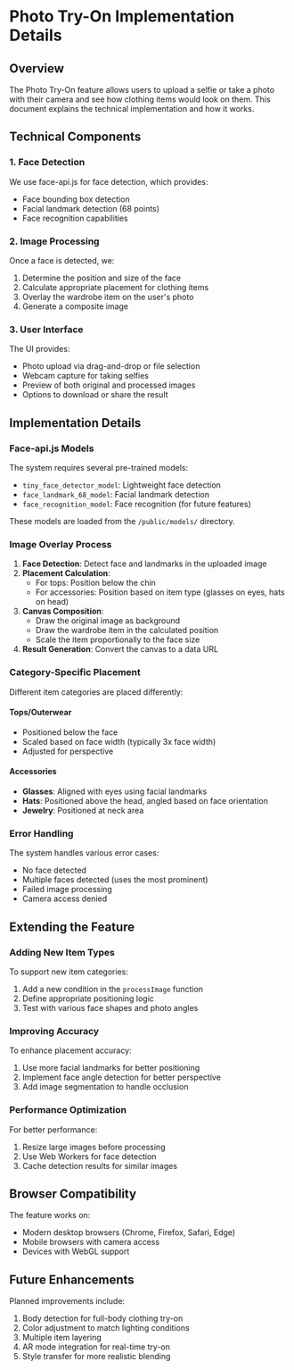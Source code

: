 # Photo Try-On Implementation Details

## Overview

The Photo Try-On feature allows users to upload a selfie or take a photo with their camera and see how clothing items would look on them. This document explains the technical implementation and how it works.

## Technical Components

### 1. Face Detection

We use face-api.js for face detection, which provides:
- Face bounding box detection
- Facial landmark detection (68 points)
- Face recognition capabilities

### 2. Image Processing

Once a face is detected, we:
1. Determine the position and size of the face
2. Calculate appropriate placement for clothing items
3. Overlay the wardrobe item on the user's photo
4. Generate a composite image

### 3. User Interface

The UI provides:
- Photo upload via drag-and-drop or file selection
- Webcam capture for taking selfies
- Preview of both original and processed images
- Options to download or share the result

## Implementation Details

### Face-api.js Models

The system requires several pre-trained models:
- `tiny_face_detector_model`: Lightweight face detection
- `face_landmark_68_model`: Facial landmark detection
- `face_recognition_model`: Face recognition (for future features)

These models are loaded from the `/public/models/` directory.

### Image Overlay Process

1. **Face Detection**: Detect face and landmarks in the uploaded image
2. **Placement Calculation**:
   - For tops: Position below the chin
   - For accessories: Position based on item type (glasses on eyes, hats on head)
3. **Canvas Composition**:
   - Draw the original image as background
   - Draw the wardrobe item in the calculated position
   - Scale the item proportionally to the face size
4. **Result Generation**: Convert the canvas to a data URL

### Category-Specific Placement

Different item categories are placed differently:

#### Tops/Outerwear
- Positioned below the face
- Scaled based on face width (typically 3x face width)
- Adjusted for perspective

#### Accessories
- **Glasses**: Aligned with eyes using facial landmarks
- **Hats**: Positioned above the head, angled based on face orientation
- **Jewelry**: Positioned at neck area

### Error Handling

The system handles various error cases:
- No face detected
- Multiple faces detected (uses the most prominent)
- Failed image processing
- Camera access denied

## Extending the Feature

### Adding New Item Types

To support new item categories:
1. Add a new condition in the `processImage` function
2. Define appropriate positioning logic
3. Test with various face shapes and photo angles

### Improving Accuracy

To enhance placement accuracy:
1. Use more facial landmarks for better positioning
2. Implement face angle detection for better perspective
3. Add image segmentation to handle occlusion

### Performance Optimization

For better performance:
1. Resize large images before processing
2. Use Web Workers for face detection
3. Cache detection results for similar images

## Browser Compatibility

The feature works on:
- Modern desktop browsers (Chrome, Firefox, Safari, Edge)
- Mobile browsers with camera access
- Devices with WebGL support

## Future Enhancements

Planned improvements include:
1. Body detection for full-body clothing try-on
2. Color adjustment to match lighting conditions
3. Multiple item layering
4. AR mode integration for real-time try-on
5. Style transfer for more realistic blending
